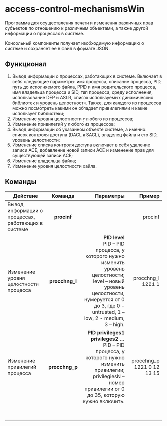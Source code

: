 # access-control-mechanismsWin
Программа для осуществления печати и изменения различных прав субъектов по отношению к различным объектами, а также другой информации о процессах в системе.

Консольный компоненты получает необходимую информацию о системе и сохраняет ее в файл в формате JSON. 

## Функционал
1)	Вывод информации о процессах, работающих в системе. Включает в себя следующие параметры: имя процесса, описание процесса, PID, путь до исполняемого файла, PPID и имя родительского процесса, имя владельца процесса и SID, тип процесса, среду исполнения, использование DEP и ASLR, список используемых динамических библиотек и уровень целостности. Также, для каждого из процессов можно посмотреть какими он обладает привилегиями и какие использует библиотеки;
2)	Изменение уровня целостности у любого из процессов;
3)	Изменение привилегий у любого из процессов;
4)	Вывод информации об указанном объекте системе, а именно: список контроля доступа (DACL и SACL), владелец файла и его SID, уровень целостности;
5)	Изменение списка контроля доступа включает в себя удаление записи ACE, добавление новой записи ACE и изменение прав для существующей записи ACE;
6)	Изменение владельца файла;
7)	Изменение уровня целостности файла.

## Команды
| Действие       | Команда                | Параметры | Пример  |
| ------------- |:------------------:| -----:|--:|
| Вывод информации о процессах, работающих в системе     | **procinf**    |  | procinf  |
| Изменение уровня целостности процесса     | **procchng_l**    | **PID level**<br/> PID – PID процесса, у которого нужно изменить уровень целостности;<br/> level – новый уровень целостности, нумеруется от 0 до 3, где 0 - untrusted, 1 – low, 2 - medium, 3 – high.| procchng_l 1221 1  |
| Изменение привилегий процесса     | **procchng_p**    | **PID privileges1 privileges2 …**<br/> PID – PID процесса, у которого нужно изменить привилегии;<br/> privilegiesN – номер привилегии от 0 до 35, которую нужно включить. | procchng_p 1221 0 12 13 15  |
|      |     |  |   |
|      |     |  |   |
|      |     |  |   |
|      |     |  |   |
|      |     |  |   |
|      |     |  |   |
|      |     |  |   |
|      |     |  |   |
